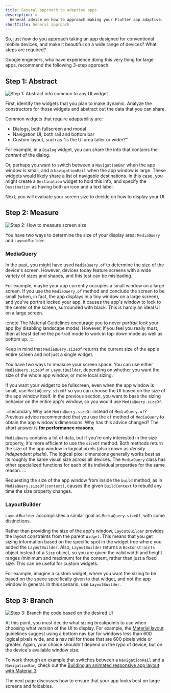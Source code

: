 ```yaml
---
title: General approach to adaptive apps
description: >-
  General advice on how to approach making your Flutter app adaptive.
shortTitle: General approach
---
```


<?code-excerpt path-base="ui/adaptive_app_demos"?>

So, just _how_ do you approach taking an app
designed for conventional mobile devices,
and make it beautiful on a wide range
of devices? What steps are required?

Google engineers, who have experience doing this
very thing for large apps, recommend the
following 3-step approach.

## Step 1: Abstract

![Step 1: Abstract info common to any UI widget](/assets/images/docs/ui/adaptive-responsive/abstract.png)

First, identify the widgets that you plan to
make dynamic. Analyze the constructors for those
widgets and abstract out the data that you can share.

Common widgets that require adaptability are:

* Dialogs, both fullscreen and modal
* Navigation UI, both rail and bottom bar
* Custom layout, such as "is the UI area taller or wider?"

For example, in a `Dialog` widget, you can share
the info that contains the _content_ of the dialog.

Or, perhaps you want to switch between a
`NavigationBar` when the app window is small,
and a `NavigationRail` when the app window is large.
These widgets would likely share a list of
navigable destinations. In this case,
you might create a `Destination` widget to hold
this info, and specify the `Destination` as having both
an icon and a text label.

Next, you will evaluate your screen size to decide
on how to display your UI.

## Step 2: Measure

![Step 2: How to measure screen size](/assets/images/docs/ui/adaptive-responsive/measure.png)

You have two ways to determine the size of your display area:
`MediaQuery` and `LayoutBuilder`.

### MediaQuery

In the past, you might have used `MediaQuery.of` to
determine the size of the device's screen.
However, devices today feature screens
with a wide variety of sizes and shapes,
and this test can be misleading.

For example, maybe your app currently occupies a
small window on a large screen. If you use the
`MediaQuery.of` method and conclude the screen to be small
(when, in fact, the app displays in a tiny window on a large screen),
and you've portrait locked your app, it causes the
app's window to lock to the center of the
screen, surrounded with black.
This is hardly an ideal UI on a large screen.

:::note
The Material Guidelines encourage you to never
_portrait lock_ your app (by disabling landscape mode).
However, if you feel you really must,
then at least define the portrait mode to work
in top-down mode as well as bottom up.
:::

Keep in mind that `MediaQuery.sizeOf` returns the
current size of the app's entire screen and
not just a single widget.

You have two ways to measure your screen space.
You can use either `MediaQuery.sizeOf` or `LayoutBuilder`,
depending on whether you want the size of the whole
app window, or more local sizing.

If you want your widget to be fullscreen,
even when the app window is small,
use `MediaQuery.sizeOf` so you can choose the
UI based on the size of the app window itself.
In the previous section, you want to base the
sizing behavior on the entire app's window,
so you would use `MediaQuery.sizeOf`.

:::secondary Why use `MediaQuery.sizeOf` instead of `MediaQuery.of`?
Previous advice recommended that you use the `of` method of
`MediaQuery` to obtain the app window's dimensions.
Why has this advice changed?
The short answer is **for performance reasons.** 

`MediaQuery` contains a lot of data, but if you're
only interested in the size property, it's more
efficient to use the `sizeOf` method. Both methods
return the size of the app window in logical pixels
(also known as _density independent pixels_).
The logical pixel dimensions generally works best as its
roughly the same visual size across all devices.
The `MediaQuery` class has other specialized functions
for each of its individual properties for the same reason.
:::

Requesting the size of the app window from inside
the `build` method, as in `MediaQuery.sizeOf(context)`,
causes the given `BuildContext` to rebuild any time
the size property changes.

### LayoutBuilder

`LayoutBuilder` accomplishes a similar goal as
`MediaQuery.sizeOf`, with some distinctions.

Rather than providing the size of the app's window,
`LayoutBuilder` provides the layout constraints from
the parent `Widget`. This means that you get
sizing information based on the specific spot
in the widget tree where you added the `LayoutBuilder`.
Also, `LayoutBuilder` returns a `BoxConstraints`
object instead of a `Size` object,
so you are given the valid width
and height ranges (minimum and maximum) for the content,
rather than just a fixed size.
This can be useful for custom widgets.

For example, imagine a custom widget, where you want
the sizing to be based on the space specifically
given to that widget, and not the app window in general.
In this scenario, use `LayoutBuilder`.

## Step 3: Branch

![Step 3: Branch the code based on the desired UI](/assets/images/docs/ui/adaptive-responsive/branch.png)

At this point, you must decide what sizing breakpoints to use
when choosing what version of the UI to display.
For example, the [Material layout][] guidelines suggest using
a bottom nav bar for windows less than 600 logical pixels wide,
and a nav rail for those that are 600 pixels wide or greater.
Again, your choice shouldn't depend on the _type_ of device,
but on the device's available window size.

[Material layout]: https://m3.material.io/foundations/layout/applying-layout/window-size-classes

To work through an example that switches between a
`NavigationRail` and a `NavigationBar`, check out
the [Building an animated responsive app layout with Material 3][codelab].

[codelab]: {{site.codelabs}}/codelabs/flutter-animated-responsive-layout

The next page discusses how to ensure that your
app looks best on large screens and foldables.

